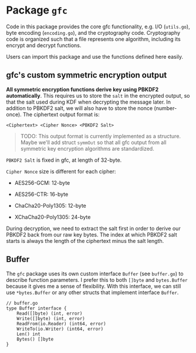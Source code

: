 # Package `gfc`

Code in this package provides the core gfc functionality, e.g. I/O (`utils.go`), byte encoding (`encoding.go`), and the cryptography code. Cryptography code is organized such that a file represents one algorithm, including its encrypt and decrypt functions.

Users can import this package and use the functions defined here easily.

## gfc's custom symmetric encryption output
**All symmetric encryption functions derive key using PBKDF2 automatically**. This requires us to store the `salt` in the encrypted output, so that the salt used during KDF when decrypting the message later. In addition to PBKDF2 salt, we will also have to store the nonce (number-once). The ciphertext output format is:

    <Ciphertext> <Cipher Nonce> <PBKDF2 Salt>

> TODO: This output format is currently implemented as a structure. Maybe we'll add struct `symmOut` so that all gfc output from all symmetric key encryption algorithms are standardized.

`PBKDF2 Salt` is fixed in gfc, at length of 32-byte.

`Cipher Nonce` size is different for each cipher:

- AES256-GCM: 12-byte

- AES256-CTR: 16-byte

- ChaCha20-Poly1305: 12-byte

- XChaCha20-Poly1305: 24-byte

During decryption, we need to extract the salt first in order to derive our PBKDF2 back from our raw key bytes. The index at which PBKDF2 salt starts is always the length of the ciphertext minus the salt length.

## Buffer
The `gfc` package uses its own custom interface `Buffer` (see `buffer.go`) to describe function parameters. I prefer this to both `[]byte` and `bytes.Buffer` because it gives me a sense of flexibility. With this interface, we can still use `*bytes.Buffer` or any other structs that implement interface `Buffer`.

    // buffer.go
	type Buffer interface {
		Read([]byte) (int, error)
		Write([]byte) (int, error)
		ReadFrom(io.Reader) (int64, error)
		WriteTo(io.Writer) (int64, error)
		Len() int
		Bytes() []byte
	}
